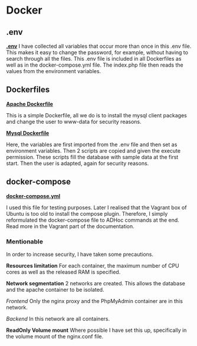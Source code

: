 # Docker
## .env
**[.env](../mysql\.env)**
I have collected all variables that occur more than once in this .env file. This makes it easy to change the password, for example, without having to search through all the files.
This .env file is included in all Dockerfiles as well as in the docker-compose.yml file. The index.php file then reads the values from the environment variables.

## Dockerfiles
**[Apache Dockerfile](../php\Dockerfile)**

This is a simple Dockerfile, all we do is to install the mysql client packages and change the user to www-data for security reasons.

**[Mysql Dockerfile](../mysql\Dockerfile)**

Here, the variables are first imported from the .env file and then set as environment variables. Then 2 scripts are copied and given the execute permission. 
These scripts fill the database with sample data at the first start.
Then the user is adapted, again for security reasons.

## docker-compose
**[docker-compose.yml](../docker-compose.yml)**

I used this file for testing purposes. Later I realised that the Vagrant box of Ubuntu is too old to install the compose plugin. Therefore, I simply reformulated the docker-compose file to ADHoc commands at the end. Read more in the Vagrant part of the documentation.

### Mentionable
In order to increase security, I have taken some precautions.

**Resources limitation**
For each container, the maximum number of CPU cores as well as the released RAM is specified.

**Network segmentation**
2 networks are created. This allows the database and the apache container to be isolated.

*Frontend*
Only the nginx proxy and the PhpMyAdmin container are in this network.

*Backend*
In this network are all containers.

**ReadOnly Volume mount**
Where possible I have set this up, specifically in the volume mount of the nginx.conf file.